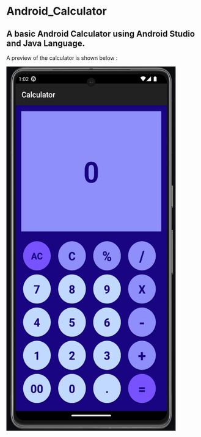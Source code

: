 # Android_Calculator
## A basic Android Calculator using Android Studio and Java Language.

A preview of the calculator is shown below :

<img src="https://github.com/Innocent-Alive/Android_Calculator/blob/3bcd6bc25eb6f7518ca4549ca8e05733a2573bee/Android_Calculator.png" alt="preview" height="955px" width="443px" />
